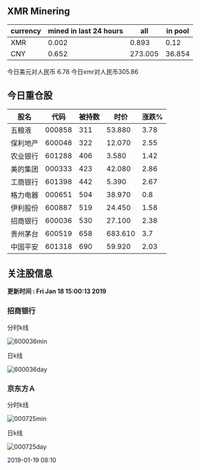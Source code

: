 ## XMR Minering

|currency|mined in last 24 hours|all|in pool|
|---|---|---|---|
|XMR|0.002|0.893|0.12|
|CNY|0.652|273.005|36.854|

今日美元对人民币 6.78	今日xmr对人民币305.86


## 今日重仓股 

|股名|代码|被持数|时价|涨跌%|
|---|---|---|---|---|
|五粮液|000858|311|53.880|3.78|
|保利地产|600048|322|12.070|2.55|
|农业银行|601288|406|3.580|1.42|
|美的集团|000333|423|42.080|2.86|
|工商银行|601398|442|5.390|2.67|
|格力电器|000651|504|38.970|0.8|
|伊利股份|600887|519|24.450|1.58|
|招商银行|600036|530|27.100|2.38|
|贵州茅台|600519|658|683.610|3.7|
|中国平安|601318|690|59.920|2.03|

## 关注股信息
**更新时间 : Fri Jan 18 15:00:13 2019**
### 招商银行 
分时k线

![600036min](http://image.sinajs.cn/newchart/min/n/sh600036.gif)

日k线

![600036day](http://image.sinajs.cn/newchart/daily/n/sh600036.gif)

### 京东方Ａ 
分时k线

![000725min](http://image.sinajs.cn/newchart/min/n/sz000725.gif)

日k线

![000725day](http://image.sinajs.cn/newchart/daily/n/sz000725.gif)

2019-01-19 08:10